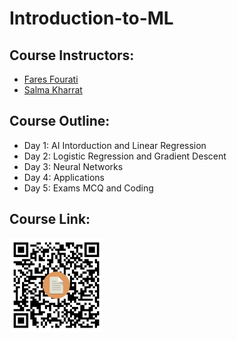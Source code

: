 # Introduction-to-ML

## Course Instructors:

- [Fares Fourati](https://fouratifares.github.io/website/)
- [Salma Kharrat](https://salmakh1.github.io/salma_kharrat/)

## Course Outline:

- Day 1: AI Intorduction and Linear Regression
- Day 2: Logistic Regression and Gradient Descent
- Day 3: Neural Networks
- Day 4: Applications
- Day 5: Exams MCQ and Coding




## Course Link: 

<img src="src/qr-code.png" width="150" height="150">

<!---
-->
